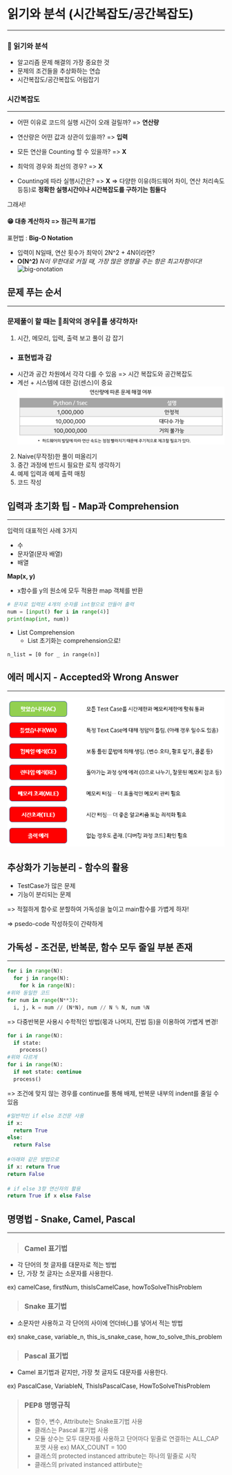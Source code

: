 # 읽기와 분석 (시간복잡도/공간복잡도)
---

### 📄 읽기와 분석
- 알고리즘 문제 해결의 가장 중요한 것
- 문제의 조건들을 추상화하는 연습
- 시간복잡도/공간복잡도 어림잡기

### 시간복잡도
---
- 어떤 이유로 코드의 실행 시간이 오래 걸릴까? => **연산량**
- 연산량은 어떤 값과 상관이 있을까? => **입력**

- 모든 연산을 Counting 할 수 있을까? => **X**
- 최악의 경우와 최선의 경우? => **X**
- Counting에 따라 실행시간은? => **X**
=> 다양한 이유(하드웨어 차이, 연산 처리속도 등등)로 **정확한 실행시간이나 시간복잡도를 구하기는 힘들다**

그래서!

#### 😁 **대충 계산하자 => 점근적 표기법**
표현법 : **Big-O Notation**
- 입력이 N일때, 연산 횟수가 최악이 2N^2 + 4N이라면? 
- **O(N^2)**
*N이 무한대로 커질 때, 가장 많은 영향을 주는 항은 최고차항이다!*
![big-onotation](https://miro.medium.com/max/550/1*k-acuFitTKegB5l5JTn0tA.png)




## 문제 푸는 순서
---
### 문제풀이 할 때는 👿**최악의 경우**👿를 생각하자!

1. 시간, 메모리, 입력, 출력 보고 풀이 감 잡기
  - ### 표현법과 감
  - 시간과 공간 차원에서 각각 다를 수 있음 => 시간 복잡도와 공간복잡도
  - 계선 + 시스템에 대한 감(센스)이 중요
  ![pythonspeedimage](../Image/pythonspeedimage.png)
2.  Naive(무작정)한 풀이 떠올리기
3. 중간 과정에 반드시 필요한 로직 생각하기
4. 예제 입력과 예제 출력 매칭
5. 코드 작성

## 입력과 초기화 팁 - Map과 Comprehension
---
입력의 대표적인 사례 3가지
- 수
- 문자열(문자 배열)
- 배열

**Map(x, y)**
  - x함수를 y의 원소에 모두 적용한 map 객체를 반환
```python
# 문자로 입력된 4개의 숫자를 int형으로 만들어 출력
num = [input() for i in range(4)]
print(map(int, num))
```
- List Comprehension
  - List 초기화는 comprehension으로!
```
n_list = [0 for _ in range(n)]
```

## 에러 메시지 - Accepted와 Wrong Answer
---
![errormsgimage](../Image/errormessageimage.png)

## 추상화가 기능분리 - 함수의 활용
- TestCase가 많은 문제
- 기능이 분리되는 문제

=> 적절하게 함수로 분할하여 가독성을 높이고 main함수를 가볍게 하자!

=> psedo-code 작성하듯이 간략하게

## 가독성 - 조건문, 반복문, 함수 모두 줄일 부분 존재
---
```python
for i in range(N):
  for j in range(N):
    for k in range(N):
#위와 동일한 코드
for num in range(N**3):
  i, j, k = num // (N*N), num // N % N, num %N
```
=> 다중반복문 사용시 수학적인 방법(몫과 나머지, 진법 등)을 이용하여 가볍게 변경!

```python
for i in range(N):
  if state:
    process()
#위와 다르게
for i in range(N):
  if not state: continue
  process()
```
=> 조건에 맞지 않는 경우를 continue를 통해 배제, 반복문 내부의 indent를 줄일 수 있음

```python
#일반적인 if else 조건문 사용
if x:
  return True
else:
  return False

#아래와 같은 방법으로 
if x: return True
return False

# if else 3항 연산자의 활용
return True if x else False
```
## 명명법 - Snake, Camel, Pascal
---
> ### Camel 표기법
- 각 단어의 첫 글자를 대문자로 적는 방법
- 단, 가장 첫 글자는 소문자를 사용한다.

ex) camelCase, firstNum, thisIsCamelCase, howToSolveThisProblem
> ### Snake 표기법
- 소문자만 사용하고 각 단어의 사이에 언더바(_)를 넣어서 적는 방법

ex) snake_case, variable_n, this_is_snake_case, how_to_solve_this_problem

> ### Pascal 표기법
- Camel 표기법과 같지만, 가장 첫 글자도 대문자를 사용한다.

ex) PascalCase, VariableN, ThisIsPascalCase, HowToSolveThisProblem

> ### PEP8 명명규칙
> - 함수, 변수, Attribute는 Snake표기법 사용
> - 클래스는 Pascal 표기법 사용
> - 모듈 상수는 모두 대문자를 사용하고 단어마다 밑줄로 연결하는 ALL_CAP 포맷 사용 ex) MAX_COUNT = 100
> - 클래스의 protected instanced attribute는 하나의 밑줄로 시작
> - 클래스의 privated instanced attirbute는 